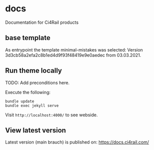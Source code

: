 # docs
Documentation for Ci4Rail products

## base template
As entrypoint the template minimal-mistakes was selected:
Version 3d3cb58a2efa2c8b1ed4d9f93f48419e9e0aedec from 03.03.2021.


## Run theme locally
TODO: Add preconditions here.


Execute the following:
```
bundle update
bundle exec jekyll serve
```

Visit `http://localhost:4000/` to see webside.

## View latest version
Latest version (main brauch) is published on:
https://docs.ci4rail.com/
